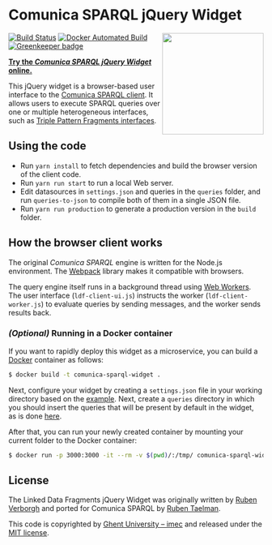 # Comunica SPARQL jQuery Widget
[<img src="http://linkeddatafragments.org/images/logo.svg" width="200" align="right" alt="" />](http://linkeddatafragments.org/)

[![Build Status](https://travis-ci.org/comunica/jQuery-Widget.js.svg?branch=master)](https://travis-ci.org/comunica/jQuery-Widget.js)
[![Docker Automated Build](https://img.shields.io/docker/automated/comunica/jquery-widget.js.svg)](https://hub.docker.com/r/comunica/jquery-widget.js/) [![Greenkeeper badge](https://badges.greenkeeper.io/comunica/jQuery-Widget.js.svg)](https://greenkeeper.io/)

**[Try the _Comunica SPARQL jQuery Widget_ online.](http://client.linkeddatafragments.org/)**

This jQuery widget is a browser-based user interface to the [Comunica SPARQL client](https://github.com/comunica/comunica/tree/master/packages/actor-init-sparql).
It allows users to execute SPARQL queries over one or multiple heterogeneous interfaces, such as [Triple Pattern Fragments interfaces](http://www.hydra-cg.com/spec/latest/triple-pattern-fragments/).

## Using the code
- Run `yarn install` to fetch dependencies and build the browser version of the client code.
- Run `yarn run start` to run a local Web server.
- Edit datasources in `settings.json` and queries in the `queries` folder, and run `queries-to-json` to compile both of them in a single JSON file.
- Run `yarn run production` to generate a production version in the `build` folder.

## How the browser client works
The original _Comunica SPARQL_ engine is written for the Node.js environment.
The [Webpack](https://webpack.js.org/) library makes it compatible with browsers.

The query engine itself runs in a background thread
using [Web Workers](https://developer.mozilla.org/en-US/docs/Web/API/Web_Workers_API/Using_web_workers).
The user interface (`ldf-client-ui.js`)
instructs the worker (`ldf-client-worker.js`) to evaluate queries
by sending messages,
and the worker sends results back.

### _(Optional)_ Running in a Docker container

If you want to rapidly deploy this widget as a microservice, you can build a [Docker](https://www.docker.com/) container as follows:

```bash
$ docker build -t comunica-sparql-widget .
```

Next, configure your widget by creating a `settings.json` file in your working directory based on the [example](https://github.com/comunica/jQuery-Widget.js/blob/master/settings.json).
Next, create a `queries` directory in which you should insert the queries that will be present by default in the widget, as is done [here](https://github.com/comunica/jQuery-Widget.js/tree/master/queries).

After that, you can run your newly created container by mounting your current folder to the Docker container:
```bash
$ docker run -p 3000:3000 -it --rm -v $(pwd)/:/tmp/ comunica-sparql-widget
```

## License
The Linked Data Fragments jQuery Widget was originally written by [Ruben Verborgh](https://ruben.verborgh.org/)
and ported for Comunica SPARQL by [Ruben Taelman](http://rubensworks.net/).

This code is copyrighted by [Ghent University – imec](http://idlab.ugent.be/)
and released under the [MIT license](http://opensource.org/licenses/MIT).
